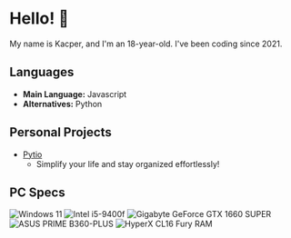 # Hello! 👋
My name is Kacper, and I'm an 18-year-old. I've been coding since 2021.

## Languages
- **Main Language:** Javascript
- **Alternatives:** Python

## Personal Projects
- [Pytio](https://github.com/Kaspiu/Pytio)
    - Simplify your life and stay organized effortlessly!
## PC Specs
![Windows 11](https://img.shields.io/badge/Windows-11_Pro-blue?logo=windows11)
![Intel i5-9400f](https://img.shields.io/badge/Intel-i7%2013700k-blue?logo=intel)
![Gigabyte GeForce GTX 1660 SUPER](https://img.shields.io/badge/Gigabyte%20GeForce%20GTX%201660%20SUPER-blue?logo=nvidia)
![ASUS PRIME B360-PLUS](https://img.shields.io/badge/ASUS%20PRIME%20B360-PLUS-blue?logo=asus)
![HyperX CL16 Fury RAM](https://img.shields.io/badge/HyperX%2016GB%20(2x8GB)%202666MHz-blue?logo=hyperx)
